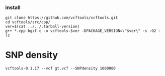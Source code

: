 
### install

    git clone https://github.com/vcftools/vcftools.git
    cd vcftools/src/cpp/
    ver=$(cat ../../.tarball-version)
    g++ *.cpp bgzf.c -o vcftools-$ver -DPACKAGE_VERSION=\"$ver\" -s -O2 -lz

# SNP density

    vcftools-0.1.17 --vcf gt.vcf --SNPdensity 1000000
